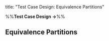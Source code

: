 <frontmatter>
title: "Test Case Design: Equivalence Partitions"
</frontmatter>

<link rel="stylesheet" href="{{baseUrl}}/css/textbook.css">

<div class="website-content" id="all">

%%**Test Case Design →**%%

<div id="title">

## Equivalence Partitions
</div>
<div id="main">

<include src="what/embed.md" boilerplate  />
<include src="basic/embed.md" boilerplate  />
<include src="intermediate/embed.md" boilerplate  />

</div>

</div>
